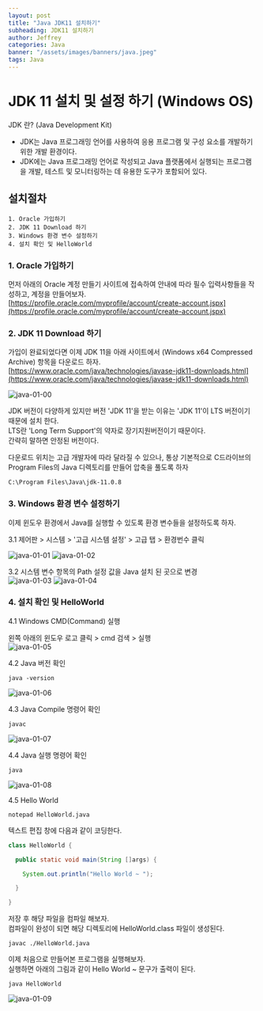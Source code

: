 ```yaml
---
layout: post
title: "Java JDK11 설치하기"
subheading: JDK11 설치하기
author: Jeffrey
categories: Java
banner: "/assets/images/banners/java.jpeg"
tags: Java
---
```



# JDK 11 설치 및 설정 하기 (Windows OS)    

JDK 란? (Java Development Kit)  
- JDK는 Java 프로그래밍 언어를 사용하여 응용 프로그램 및 구성 요소를 개발하기 위한 개발 환경이다.  
- JDK에는 Java 프로그래밍 언어로 작성되고 Java 플랫폼에서 실행되는 프로그램을 개발, 테스트 및 모니터링하는 데 유용한 도구가 포함되어 있다.  

## 설치절차
    1. Oracle 가입하기
    2. JDK 11 Download 하기
    3. Windows 환경 변수 설정하기
    4. 설치 확인 및 HelloWorld


### 1. Oracle 가입하기
먼저 아래의 Oracle 계정 만들기 사이트에 접속하여 안내에 따라 필수 입력사항들을 작성하고, 계정을 만들어보자.  
[https://profile.oracle.com/myprofile/account/create-account.jspx](https://profile.oracle.com/myprofile/account/create-account.jspx)

### 2. JDK 11 Download 하기
가입이 완료되었다면 이제 JDK 11을 아래 사이트에서 (Windows x64 Compressed Archive) 항목을 다운로드 하자.  
[https://www.oracle.com/java/technologies/javase-jdk11-downloads.html](https://www.oracle.com/java/technologies/javase-jdk11-downloads.html)

![java-01-00](../../../../assets/images/post/java_01/00.png)
  

JDK 버전이 다양하게 있지만 버전 'JDK 11'을 받는 이유는 'JDK 11'이 LTS 버전이기 때문에 설치 한다.    
LTS란 'Long Term Support'의 약자로 장기지원버전이기 때문이다.  
간략히 말하면 안정된 버전이다.  

다운로드 위치는 고급 개발자에 따라 달라질 수 있으나, 통상 기본적으로 C드라이브의 Program Files의 Java 디렉토리를 만들어 압축을 풀도록 하자  

    C:\Program Files\Java\jdk-11.0.8  


### 3. Windows 환경 변수 설정하기  
이제 윈도우 환경에서 Java를 실행할 수 있도록 환경 변수들을 설정하도록 하자.  

3.1 제어판 > 시스템 > '고급 시스템 설정' > 고급 탭 > 환경번수 클릭  

![java-01-01](../../../../assets/images/post/java_01/01.png)
![java-01-02](../../../../assets/images/post/java_01/02.png)

3.2 시스템 변수 항목의 Path 설정 값을 Java 설치 된 곳으로 변경  
![java-01-03](../../../../assets/images/post/java_01/03.png)
![java-01-04](../../../../assets/images/post/java_01/04.png)


### 4. 설치 확인 및 HelloWorld 

4.1 Windows CMD(Command) 실행  

왼쪽 아래의 윈도우 로고 클릭 > cmd 검색 > 실행  
![java-01-05](../../../../assets/images/post/java_01/05.png)


4.2 Java 버전 확인  
```shell script
java -version
```
![java-01-06](../../../../assets/images/post/java_01/06.png)


4.3 Java Compile 명령어 확인  
```shell script
javac
```
![java-01-07](../../../../assets/images/post/java_01/07.png)


4.4 Java 실행 명령어 확인  
```shell script
java
```
![java-01-08](../../../../assets/images/post/java_01/08.png)


4.5 Hello World  
```shell script
notepad HelloWorld.java
```

텍스트 편집 창에 다음과 같이 코딩한다.

```java
class HelloWorld {

  public static void main(String []args) {

    System.out.println("Hello World ~ ");

  }

}

```

저장 후 해당 파일을 컴파일 해보자.  
컴파일이 완성이 되면 해당 디렉토리에 HelloWorld.class 파일이 생성된다.  
```shell script
javac ./HelloWorld.java
```

이제 처음으로 만들어본 프로그램을 실행해보자.  
실행하면 아래의 그림과 같이 Hello World ~ 문구가 출력이 된다.    
```shell script
java HelloWorld
```

![java-01-09](../../../../assets/images/post/java_01/09.png)
